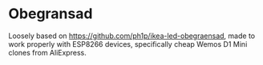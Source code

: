 # Obegransad

Loosely based on https://github.com/ph1p/ikea-led-obegraensad, made to work properly with ESP8266 devices, specifically cheap Wemos D1 Mini clones from AliExpress.